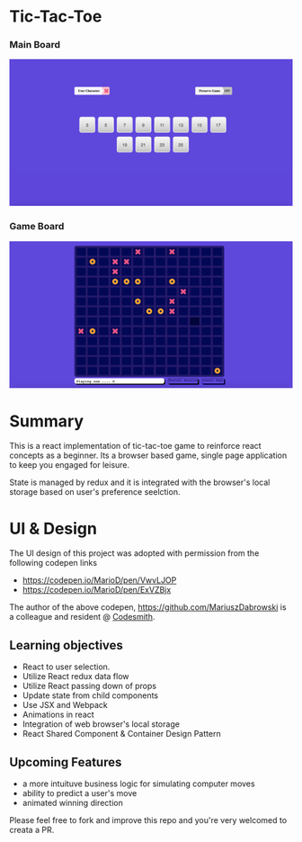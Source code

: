 # Tic-Tac-Toe

### Main Board

![Game Preference](./src/assets/main-container.png)

### Game Board

![Game Board](./src/assets/game-board.png)

# Summary

This is a react implementation of tic-tac-toe game to reinforce react concepts as a beginner. Its a browser based game, single page application to keep you engaged for leisure.

State is managed by redux and it is integrated with the browser's local storage based on user's preference seelction.

# UI & Design

The UI design of this project was adopted with permission from the following codepen links

- https://codepen.io/MarioD/pen/VwvLJOP
- https://codepen.io/MarioD/pen/ExVZBjx

The author of the above codepen, https://github.com/MariuszDabrowski is a colleague and resident @ [Codesmith](https://www.codesmith.io/ "leading software engineering immersive in la, nyc & online").

## Learning objectives

- React to user selection.
- Utilize React redux data flow
- Utilize React passing down of props
- Update state from child components
- Use JSX and Webpack
- Animations in react
- Integration of web browser's local storage
- React Shared Component & Container Design Pattern

## Upcoming Features

- a more intuituve business logic for simulating computer moves
- ability to predict a user's move
- animated winning direction

Please feel free to fork and improve this repo and you're very welcomed to creata a PR.
